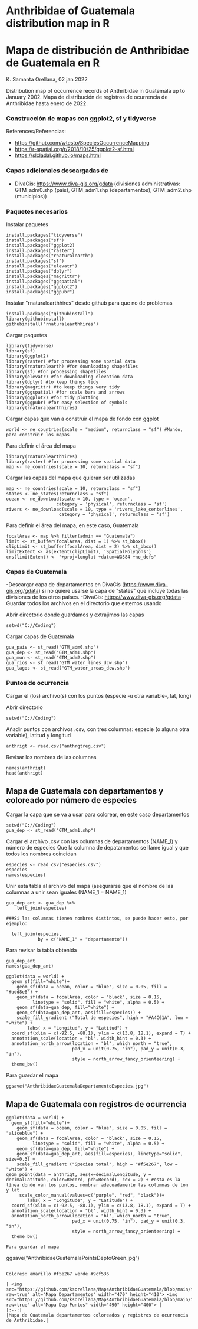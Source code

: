 # Anthribidae of Guatemala distribution map in R
# Mapa de distribución de Anthribidae de Guatemala en R
K. Samanta Orellana, 02 jan 2022

Distribution map of occurrence records of Anthribidae in Guatemala up to January 2002.
Mapa de distribución de registros de ocurrencia de Anthribidae hasta enero de 2022. 

### Construcción de mapas con ggplot2, sf y tidyverse
References/Referencias: 
- https://github.com/wtesto/SpeciesOccurrenceMapping
- https://r-spatial.org/r/2018/10/25/ggplot2-sf.html
- https://slcladal.github.io/maps.html

### Capas adicionales descargadas de
- DivaGis: https://www.diva-gis.org/gdata (divisiones administrativas: GTM_adm0.shp (país), GTM_adm1.shp (departamentos), GTM_adm2.shp (municipios))

### Paquetes necesarios
Instalar paquetes

```
install.packages("tidyverse")
install.packages("sf")
install.packages("ggplot2)
install.packages("raster")
install.packages("rnaturalearth")
install.packages("sf")
install.packages("elevatr")
install.packages("dplyr")
install.packages("magrittr")
install.packages("ggspatial")
install.packages("ggplot2")
install.packages("ggpubr")
```

Instalar "rnaturalearthhires" desde github para que no de problemas

```
install.packages("githubinstall")
library(githubinstall)
githubinstall("rnaturalearthhires")
```

Cargar paquetes

```
library(tidyverse)
library(sf)
library(ggplot2)
library(raster) #for processing some spatial data
library(rnaturalearth) #for downloading shapefiles
library(sf) #for processing shapefiles
library(elevatr) #for downloading elevation data
library(dplyr) #to keep things tidy
library(magrittr) #to keep things very tidy
library(ggspatial) #for scale bars and arrows
library(ggplot2) #for tidy plotting
library(ggpubr) #for easy selection of symbols
library(rnaturalearthhires)
```

Cargar capas que van a construir el mapa de fondo con ggplot

```
world <- ne_countries(scale = "medium", returnclass = "sf") #Mundo, para construir los mapas
```

Para definir el área del mapa

```
library(rnaturalearthhires)
library(raster) #for processing some spatial data
map <- ne_countries(scale = 10, returnclass = "sf")
```

Cargar las capas del mapa que quieran ser utilizadas

```
map <- ne_countries(scale = 10, returnclass = "sf")
states <- ne_states(returnclass = "sf")
ocean <- ne_download(scale = 10, type = 'ocean', 
                   category = 'physical', returnclass = 'sf')
rivers <- ne_download(scale = 10, type = 'rivers_lake_centerlines', 
                    category = 'physical', returnclass = 'sf')
```

Para definir el área del mapa, en este caso, Guatemala

```
focalArea <- map %>% filter(admin == "Guatemala")
limit <- st_buffer(focalArea, dist = 1) %>% st_bbox()
clipLimit <- st_buffer(focalArea, dist = 2) %>% st_bbox()
limitExtent <- as(extent(clipLimit), 'SpatialPolygons')
crs(limitExtent) <- "+proj=longlat +datum=WGS84 +no_defs"
```

### Capas de Guatemala

-Descargar capa de departamentos en DivaGis (https://www.diva-gis.org/gdata) si no quiere usarse la capa de "states" que incluye todas las divisiones de los otros países.
-DivaGis: https://www.diva-gis.org/gdata
-Guardar todos los archivos en el directorio que estemos usando

Abrir directorio donde guardamos y extrajimos las capas

```
setwd("C://Coding")
```

Cargar capas de Guatemala

```
gua_pais <- st_read("GTM_adm0.shp")
gua_dep <- st_read("GTM_adm1.shp")
gua_mun <- st_read("GTM_adm2.shp")
gua_rios <- st_read("GTM_water_lines_dcw.shp")
gua_lagos <- st_read("GTM_water_areas_dcw.shp")
```

### Puntos de ocurrencia
Cargar el (los) archivo(s) con los puntos (especie -u otra variable-, lat, long)

Abrir directorio

```
setwd("C://Coding")
```

Añadir puntos con archivos .csv, con tres columnas: especie (o alguna otra variable), latitud y longitud

```
anthrigt <- read.csv("anthrgtreg.csv")
```

Revisar los nombres de las columnas

```
names(anthrigt)
head(anthrigt)
```
## Mapa de Guatemala con departamentos y coloreado por número de especies

Cargar la capa que se va a usar para colorear, en este caso departamentos

```
setwd("C://Coding")
gua_dep <- st_read("GTM_adm1.shp")
```

Cargar el archivo .csv con las columnas de departamentos (NAME_1) y número de especies
Que la columna de depatamentos se llame igual y que todos los nombres coincidan

```
especies <- read_csv("especies.csv")
especies
names(especies)
```

Unir esta tabla al archivo del mapa (asegurarse que el nombre de las columnas a unir sean iguales (NAME_1 = NAME_1)

```
gua_dep_ant <- gua_dep %>%
	left_join(especies)
```	
  
	###Si las columnas tienen nombres distintos, se puede hacer esto, por ejemplo:
```
  left_join(especies,
            by = c("NAME_1" = "departamento"))
```

Para revisar la tabla obtenida

```
gua_dep_ant
names(gua_dep_ant)

ggplot(data = world) +
  geom_sf(fill="white")+
	geom_sf(data = ocean, color = "blue", size = 0.05, fill = "#add8e6") +
	geom_sf(data = focalArea, color = "black", size = 0.15,
          linetype = "solid", fill = "white", alpha = 0.5) +
	geom_sf(data=gua_dep, fill="white") +
	geom_sf(data=gua_dep_ant, aes(fill=especies)) +
	scale_fill_gradient ("Total de especies", high = "#A4C61A", low = "white") +
	 	labs( x = "Longitud", y = "Latitud") +
  coord_sf(xlim = c(-92.5, -88.1), ylim = c(13.8, 18.1), expand = T) +
  annotation_scale(location = "bl", width_hint = 0.3) +
  annotation_north_arrow(location = "bl", which_north = "true", 
                         pad_x = unit(0.75, "in"), pad_y = unit(0.3, "in"),
                         style = north_arrow_fancy_orienteering) +
  theme_bw()
```

Para guardar el mapa

```
ggsave("AnthribidaeGuatemalaDepartamentoEspecies.jpg")
```

## Mapa de Guatemala con registros de ocurrencia

```
ggplot(data = world) +
  geom_sf(fill="white")+
	geom_sf(data = ocean, color = "blue", size = 0.05, fill = "aliceblue") +
	geom_sf(data = focalArea, color = "black", size = 0.15,
          linetype = "solid", fill = "white", alpha = 0.5) +
	geom_sf(data=gua_dep, fill="white") +
	geom_sf(data=gua_dep_ant, aes(fill=especies), linetype="solid", size=0.3) +
	scale_fill_gradient ("Species total", high = "#f5e267", low = "white") +
geom_point(data = anthrigt, aes(x=decimalLongitude, y = decimalLatitude, color=Record, pch=Record), cex = 2) + #esta es la línea donde van los puntos, nombrar adecuadamente las columnas de lon y lat
	 scale_color_manual(values=c("purple", "red", "black"))+
	 	labs( x = "Longitude", y = "Latitude") +
  coord_sf(xlim = c(-92.5, -88.1), ylim = c(13.8, 18.1), expand = T) +
  annotation_scale(location = "bl", width_hint = 0.3) +
  annotation_north_arrow(location = "bl", which_north = "true", 
                         pad_x = unit(0.75, "in"), pad_y = unit(0.3, "in"),
                         style = north_arrow_fancy_orienteering) +
  theme_bw()

Para guardar el mapa

```
ggsave("AnthribidaeGuatemalaPointsDeptoGreen.jpg")

```

Colores: amarillo #f5e267 verde #9cf536

| <img src="https://github.com/ksorellana/MapsAnthribidaeGuatemala/blob/main/files/AnthribidaeGuatemalaPorEspecieDepartamento.png?raw=true" alt="Mapa Departamentos" width="470" height="410"> <img src="https://github.com/ksorellana/MapsAnthribidaeGuatemala/blob/main/files/MapaFinalArt%C3%ADculo.jpg?raw=true" alt="Mapa Dep Puntos" width="490" height="400"> | 
|:--:| 
|Mapa de Guatemala departamentos coloreados y registros de ocurrencia de Anthribidae.|

